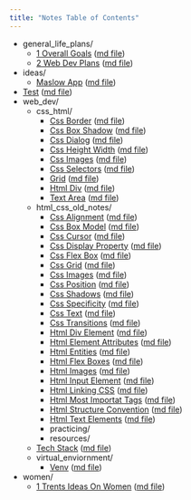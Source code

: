 ```yaml
---
title: "Notes Table of Contents"
---
```

- general_life_plans/
    - [1 Overall Goals](notes\general_life_plans\1_overallGoals.html) ([md file](notes\general_life_plans\1_overallGoals.md))
    - [2 Web Dev Plans](notes\general_life_plans\2_webDevPlans.html) ([md file](notes\general_life_plans\2_webDevPlans.md))
- ideas/
    - [Maslow App](notes\ideas\maslowApp.html) ([md file](notes\ideas\maslowApp.md))
- [Test](notes\test.html) ([md file](notes\test.md))
- web_dev/
    - css_html/
        - [Css Border](notes\web_dev\css_html\css_border.html) ([md file](notes\web_dev\css_html\css_border.md))
        - [Css Box Shadow](notes\web_dev\css_html\css_box_shadow.html) ([md file](notes\web_dev\css_html\css_box_shadow.md))
        - [Css Dialog](notes\web_dev\css_html\css_dialog.html) ([md file](notes\web_dev\css_html\css_dialog.md))
        - [Css Height Width](notes\web_dev\css_html\css_height_width.html) ([md file](notes\web_dev\css_html\css_height_width.md))
        - [Css Images](notes\web_dev\css_html\css_images.html) ([md file](notes\web_dev\css_html\css_images.md))
        - [Css Selectors](notes\web_dev\css_html\css_selectors.html) ([md file](notes\web_dev\css_html\css_selectors.md))
        - [Grid](notes\web_dev\css_html\grid.html) ([md file](notes\web_dev\css_html\grid.md))
        - [Html Div](notes\web_dev\css_html\html_div.html) ([md file](notes\web_dev\css_html\html_div.md))
        - [Text Area](notes\web_dev\css_html\textArea.html) ([md file](notes\web_dev\css_html\textArea.md))
    - html_css_old_notes/
        - [Css Alignment](notes\web_dev\html_css_old_notes\css_alignment.html) ([md file](notes\web_dev\html_css_old_notes\css_alignment.md))
        - [Css Box Model](notes\web_dev\html_css_old_notes\css_boxModel.html) ([md file](notes\web_dev\html_css_old_notes\css_boxModel.md))
        - [Css Cursor](notes\web_dev\html_css_old_notes\css_cursor.html) ([md file](notes\web_dev\html_css_old_notes\css_cursor.md))
        - [Css Display Property](notes\web_dev\html_css_old_notes\css_displayProperty.html) ([md file](notes\web_dev\html_css_old_notes\css_displayProperty.md))
        - [Css Flex Box](notes\web_dev\html_css_old_notes\css_flexBox.html) ([md file](notes\web_dev\html_css_old_notes\css_flexBox.md))
        - [Css Grid](notes\web_dev\html_css_old_notes\css_grid.html) ([md file](notes\web_dev\html_css_old_notes\css_grid.md))
        - [Css Images](notes\web_dev\html_css_old_notes\css_images.html) ([md file](notes\web_dev\html_css_old_notes\css_images.md))
        - [Css Position](notes\web_dev\html_css_old_notes\css_position.html) ([md file](notes\web_dev\html_css_old_notes\css_position.md))
        - [Css Shadows](notes\web_dev\html_css_old_notes\css_shadows.html) ([md file](notes\web_dev\html_css_old_notes\css_shadows.md))
        - [Css Specificity](notes\web_dev\html_css_old_notes\css_specificity.html) ([md file](notes\web_dev\html_css_old_notes\css_specificity.md))
        - [Css Text](notes\web_dev\html_css_old_notes\css_Text.html) ([md file](notes\web_dev\html_css_old_notes\css_Text.md))
        - [Css Transitions](notes\web_dev\html_css_old_notes\css_transitions.html) ([md file](notes\web_dev\html_css_old_notes\css_transitions.md))
        - [Html Div Element](notes\web_dev\html_css_old_notes\html_divElement.html) ([md file](notes\web_dev\html_css_old_notes\html_divElement.md))
        - [Html Element Attributes](notes\web_dev\html_css_old_notes\html_ElementAttributes.html) ([md file](notes\web_dev\html_css_old_notes\html_ElementAttributes.md))
        - [Html Entities](notes\web_dev\html_css_old_notes\html_entities.html) ([md file](notes\web_dev\html_css_old_notes\html_entities.md))
        - [Html Flex Boxes](notes\web_dev\html_css_old_notes\html_flexBoxes.html) ([md file](notes\web_dev\html_css_old_notes\html_flexBoxes.md))
        - [Html Images](notes\web_dev\html_css_old_notes\html_images.html) ([md file](notes\web_dev\html_css_old_notes\html_images.md))
        - [Html Input Element](notes\web_dev\html_css_old_notes\html_inputElement.html) ([md file](notes\web_dev\html_css_old_notes\html_inputElement.md))
        - [Html Linking CSS](notes\web_dev\html_css_old_notes\html_linkingCSS.html) ([md file](notes\web_dev\html_css_old_notes\html_linkingCSS.md))
        - [Html Most Importat Tags](notes\web_dev\html_css_old_notes\html_mostImportatTags.html) ([md file](notes\web_dev\html_css_old_notes\html_mostImportatTags.md))
        - [Html Structure Convention](notes\web_dev\html_css_old_notes\html_structureConvention.html) ([md file](notes\web_dev\html_css_old_notes\html_structureConvention.md))
        - [Html Text Elements](notes\web_dev\html_css_old_notes\html_textElements.html) ([md file](notes\web_dev\html_css_old_notes\html_textElements.md))
        - practicing/
        - resources/
    - [Tech Stack](notes\web_dev\techStack.html) ([md file](notes\web_dev\techStack.md))
    - virtual_enviornment/
        - [Venv](notes\web_dev\virtual_enviornment\venv.html) ([md file](notes\web_dev\virtual_enviornment\venv.md))
- women/
    - [1 Trents Ideas On Women](notes\women\1_trentsIdeasOnWomen.html) ([md file](notes\women\1_trentsIdeasOnWomen.md))
